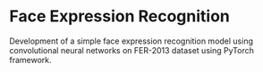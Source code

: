 # Face Expression Recognition
Development of a simple face expression recognition model using convolutional neural networks on FER-2013 dataset using PyTorch framework.
